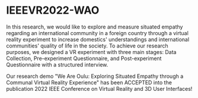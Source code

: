 # IEEEVR2022-WAO
In this research, we would like to explore and measure situated empathy regarding an international community in a foreign country through a virtual reality experiment to increase domestics' understandings and international communities' quality of life in the society. To achieve our research purposes, we designed a VR experiment with three main stages: Data Collection, Pre-experiment Questionnaire, and Post-experiment Questionnaire with a structured interview.

Our research demo "We Are Oulu: Exploring Situated Empathy through a Communal Virtual Reality Experience" has been ACCEPTED into the publication 2022 IEEE Conference on Virtual Reality and 3D User Interfaces! 
